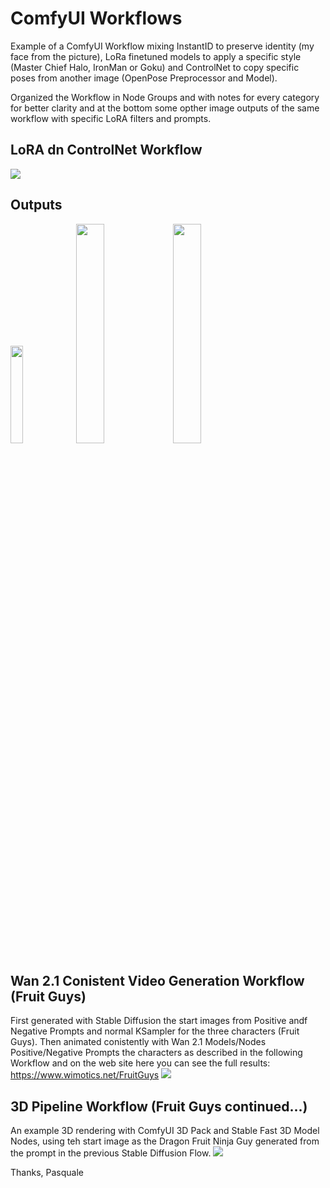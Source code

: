 # ComfyUI Workflows 
Example of a ComfyUI Workflow mixing InstantID to preserve identity (my face from the picture), LoRa finetuned models to apply a specific style (Master Chief Halo, IronMan or Goku) and ControlNet to copy specific poses from another image (OpenPose Preprocessor and Model).

Organized the Workflow in Node Groups and with notes for every category for better clarity and at the bottom some opther image outputs of the same workflow with specific LoRA filters and prompts.

## LoRA dn ControlNet Workflow

![](https://www.wimotics.net/comfyUI/InstantIDLoraControlNet_Flow.png)
## Outputs
<img src="https://www.wimotics.net/comfyUI/ComfyUI_00129_.png" width=20% height=20%>
<img src="https://www.wimotics.net/comfyUI/ComfyUI_00170_.png" width=30% height=30%>
<img src="https://www.wimotics.net/comfyUI/ComfyUI_00109_.png" width=30% height=30%>

## Wan 2.1 Conistent Video Generation Workflow (Fruit Guys)
First generated with Stable Diffusion the start images from Positive andf Negative Prompts and normal KSampler for the three characters (Fruit Guys).
Then animated conistently with Wan 2.1 Models/Nodes Positive/Negative Prompts the characters as described in the following Workflow and on the web site
here you can see the full results: https://www.wimotics.net/FruitGuys
![](https://www.wimotics.net/comfyUI/Wan2.1Workflow.png)
## 3D Pipeline Workflow (Fruit Guys continued...)
An example 3D rendering with ComfyUI 3D Pack and Stable Fast 3D Model Nodes, using teh start image as the Dragon Fruit Ninja Guy generated from the prompt in the previous Stable Diffusion Flow.
![](https://www.wimotics.net/comfyUI/3dPackFast3DWorkflow.png)

Thanks,
Pasquale
